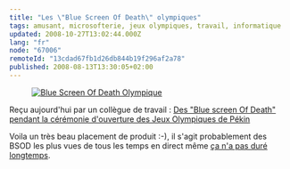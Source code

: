 ```yaml
---
title: "Les \"Blue Screen Of Death\" olympiques"
tags: amusant, microsofterie, jeux olympiques, travail, informatique
updated: 2008-10-27T13:02:44.000Z
lang: "fr"
node: "67006"
remoteId: "13cdad67fb1d26db844b19f296af2a78"
published: 2008-08-13T13:30:05+02:00
---
```

<figure class="object-center"><a href="/images/blue-screen-of-death-olympique.jpg"><img src="/images//blue-screen-of-death-olympique.jpg" alt="Blue Screen Of Death Olympique">
</a></figure>


Reçu aujourd'hui par un collègue de travail : [Des &quot;Blue screen Of Death&quot; pendant la cérémonie d'ouverture des Jeux Olympiques de Pékin](http://gizmodo.com/5035456/blue-screen-of-death-strikes-birds-nest-during-opening-ceremonies-torch-lighting)


Voila un très beau placement de produit :-), il s'agit probablement des BSOD les plus vues de tous les temps en direct même [ça n'a pas duré longtemps](http://gizmodo.com/5035456/blue-screen-of-death-strikes-birds-nest-during-opening-ceremonies-torch-lighting#c7158273).

